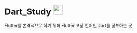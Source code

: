 # Dart_Study <img height="32" width="32" src="https://cdn.jsdelivr.net/npm/simple-icons@v6/icons/dart.svg" />
Flutter를 본격적으로 하기 위해 Flutter 코딩 언어인 Dart를 공부하는 곳
